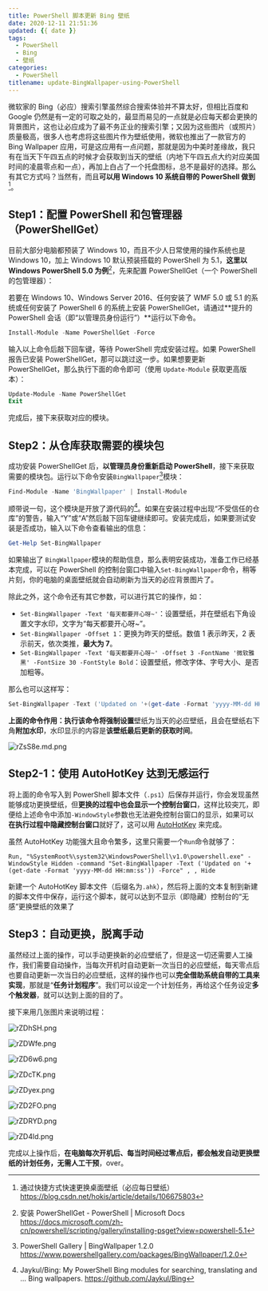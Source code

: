 ```yaml
---
title: PowerShell 脚本更新 Bing 壁纸
date: 2020-12-11 21:51:36
updated: {{ date }}
tags: 
  - PowerShell
  - Bing
  - 壁纸
categories:
  - PowerShell
titlename: update-BingWallpaper-using-PowerShell
---
```

微软家的 Bing（必应）搜索引擎虽然综合搜索体验并不算太好，但相比百度和 Google 仍然是有一定的可取之处的，最显而易见的一点就是必应每天都会更换的背景图片，这也让必应成为了最不务正业的搜索引擎；又因为这些图片（或照片）质量极高，很多人也考虑将这些图片作为壁纸使用，微软也推出了一款官方的 Bing Wallpaper 应用，可是这应用有一点问题，那就是因为中美时差缘故，我只有在当天下午四五点的时候才会获取到当天的壁纸（内地下午四五点大约对应美国时间的凌晨零点和一点），再加上白占了一个托盘图标，总不是最好的选择。那么有其它方式吗？当然有，而且**可以用 Windows 10 系统自带的 PowerShell 做到**[^1]。<!-- more -->  

## Step1：配置 PowerShell 和包管理器（PowerShellGet）  

目前大部分电脑都预装了 Windows 10，而且不少人日常使用的操作系统也是 Windows 10，加上 Windows 10 默认预装搭载的 PowerShell 为 5.1，**这里以 Windows PowerShell 5.0 为例**[^2]，先来配置 PowerShellGet（一个 PowerShell 的包管理器）：  

若要在 Windows 10、Windows Server 2016、任何安装了 WMF 5.0 或 5.1 的系统或任何安装了 PowerShell 6 的系统上安装 PowerShellGet，请通过**提升的 PowerShell 会话（即“以管理员身份运行”）**运行以下命令。  

```powershell
Install-Module -Name PowerShellGet -Force
```

输入以上命令后敲下回车键，等待 PowerShell 完成安装过程。如果 PowerShell 报告已安装 PowerShellGet，那可以跳过这一步。如果想要更新 PowerShellGet，那么执行下面的命令即可（使用 `Update-Module` 获取更高版本）：  

```powershell
Update-Module -Name PowerShellGet
Exit
```

完成后，接下来获取对应的模块。  

## Step2：从仓库获取需要的模块包  

成功安装 PowerShellGet 后，**以管理员身份重新启动 PowerShell**，接下来获取需要的模块包。运行以下命令安装`BingWallpaper`[^4]模块：  

```powershell
Find-Module -Name 'BingWallpaper' | Install-Module
```

顺带说一句，这个模块是开放了源代码的[^3]。如果在安装过程中出现“不受信任的仓库”的警告，输入“Y”或“A”然后敲下回车键继续即可。安装完成后，如果要测试安装是否成功，输入以下命令查看输出的信息：  

```powershell
Get-Help Set-BingWallpaper
```

如果输出了 `BingWallpaper`模块的帮助信息，那么表明安装成功，准备工作已经基本完成，可以在 PowerShell 的控制台窗口中输入`Set-BingWallpaper`命令，稍等片刻，你的电脑的桌面壁纸就会自动刷新为当天的必应背景图片了。  

除此之外，这个命令还有其它参数，可以进行其它的操作，如：

- `Set-BingWallpaper -Text '每天都要开心呀~'`：设置壁纸，并在壁纸右下角设置文字水印，文字为“每天都要开心呀~”。  
- `Set-BingWallpaper -Offset 1`：更换为昨天的壁纸。数值 1 表示昨天，2 表示前天，依次类推，**最大为 7**。  
- `Set-BingWallpaper -Text '每天都要开心呀~' -Offset 3 -FontName '微软雅黑' -FontSize 30 -FontStyle Bold`：设置壁纸，修改字体、字号大小、是否加粗等。

那么也可以这样写：  

```powershell
Set-BingWallpaper -Text ('Updated on '+(get-date -Format 'yyyy-MM-dd HH:mm:ss')) -Force
```

**上面的命令作用：**执行该命令将**强制设置**壁纸为当天的必应壁纸，且会在壁纸右下角**附加水印**，水印显示的内容是**该壁纸最后更新的获取时间**。  

![rZsS8e.md.png](https://s3.ax1x.com/2020/12/12/rZsS8e.md.png)  

## Step2-1：使用 AutoHotKey 达到无感运行  

将上面的命令写入到 PowerShell 脚本文件（`.ps1`）后保存并运行，你会发现虽然能够成功更换壁纸，但**更换的过程中也会显示一个控制台窗口**，这样比较突兀，即便给上述命令中添加`-WindowStyle`参数也无法避免控制台窗口的显示，如果可以**在执行过程中隐藏控制台窗口**就好了，这可以用 [AutoHotKey](https://www.autohotkey.com/) 来完成。  

虽然 AutoHotKey 功能强大且命令繁多，这里只需要一个`Run`命令就够了：  

```AutoHotKey
Run, "%SystemRoot%\system32\WindowsPowerShell\v1.0\powershell.exe" -WindowStyle Hidden -command "Set-BingWallpaper -Text ('Updated on '+(get-date -Format 'yyyy-MM-dd HH:mm:ss')) -Force" , , Hide
```

新建一个 AutoHotKey 脚本文件（后缀名为`.ahk`），然后将上面的文本复制到新建的脚本文件中保存，运行这个脚本，就可以达到不显示（即隐藏）控制台的“无感”更换壁纸的效果了

## Step3：自动更换，脱离手动  

虽然经过上面的操作，可以手动更换新的必应壁纸了，但是这一切还需要人工操作，我们需要自动操作，当每次开机时自动更新一次当日的必应壁纸，每天零点后也要自动更新一次当日的必应壁纸，这样的操作也可以**完全借助系统自带的工具来实现**，那就是“**任务计划程序**”。我们可以设定一个计划任务，再给这个任务设定**多个触发器**，就可以达到上面的目的了。  

接下来用几张图片来说明过程：

![rZDhSH.png](https://s3.ax1x.com/2020/12/12/rZDhSH.png)  

![rZDWfe.png](https://s3.ax1x.com/2020/12/12/rZDWfe.png)  

![rZD6w6.png](https://s3.ax1x.com/2020/12/12/rZD6w6.png)  

![rZDcTK.png](https://s3.ax1x.com/2020/12/12/rZDcTK.png)  

![rZDyex.png](https://s3.ax1x.com/2020/12/12/rZDyex.png)  

![rZD2FO.png](https://s3.ax1x.com/2020/12/12/rZD2FO.png)  

![rZDRYD.png](https://s3.ax1x.com/2020/12/12/rZDRYD.png)  

![rZD4ld.png](https://s3.ax1x.com/2020/12/12/rZD4ld.png)  

完成以上操作后，**在电脑每次开机后、每当时间经过零点后，都会触发自动更换壁纸的计划任务，无需人工干预**，over。  

[^1]: 通过快捷方式快速更换桌面壁纸（必应每日壁纸） https://blog.csdn.net/hokis/article/details/106675803  

[^2]: 安装 PowerShellGet - PowerShell | Microsoft Docs https://docs.microsoft.com/zh-cn/powershell/scripting/gallery/installing-psget?view=powershell-5.1   

[^3]: Jaykul/Bing: My PowerShell Bing modules for searching, translating and ... Bing wallpapers. https://github.com/Jaykul/Bing   

[^4]: PowerShell Gallery | BingWallpaper 1.2.0 https://www.powershellgallery.com/packages/BingWallpaper/1.2.0   

